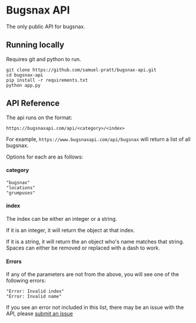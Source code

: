 # Bugsnax API

The only public API for bugsnax.

## Running locally

Requires git and python to run.

```
git clone https://github.com/samuel-pratt/bugsnax-api.git
cd bugsnax-api
pip install -r requirements.txt
python app.py
```

## API Reference

The api runs on the format:

`https://bugsnaxapi.com/api/<category>/<index>`

For example, `https://www.bugsnaxapi.com/api/bugsnax` will return a list of all bugsnax.

Options for each are as follows:

#### category

```
"bugsnax"
"locations"
"grumpuses"
```

#### index

The index can be either an integer or a string.

If it is an integer, it will return the object at that index.

If it is a string, it will return the an object who's name matches that string. Spaces can either be removed or replaced with a dash to work.

#### Errors

If any of the parameters are not from the above, you will see one of the following errors:

```
"Error: Invalid index"
"Error: Invalid name"
```

If you see an error not included in this list, there may be an issue with the API, please [submit an issue](https://github.com/samuel-pratt/bugsnax-api/issues/new)

